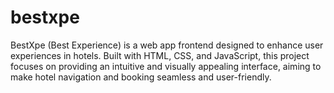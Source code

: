 # bestxpe
BestXpe (Best Experience) is a web app frontend designed to enhance user experiences in hotels. Built with HTML, CSS, and JavaScript, this project focuses on providing an intuitive and visually appealing interface, aiming to make hotel navigation and booking seamless and user-friendly.

